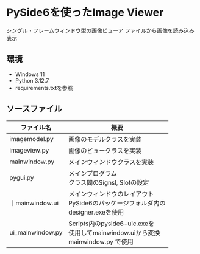 # PySide6を使ったImage Viewer
シングル・フレームウィンドウ型の画像ビューア
ファイルから画像を読み込み表示

## 環境
* Windows 11
* Python 3.12.7
* requirements.txtを参照

## ソースファイル
| ファイル名 | 概要 |
|----------|------|
| imagemodel.py | 画像のモデルクラスを実装 |
| imageview.py | 画像のビュークラスを実装 |
| mainwindow.py | メインウィンドウクラスを実装 |
| pygui.py | メインプログラム<br>クラス間のSignsl, Slotの設定 |
｜mainwindow.ui | メインウィンドウのレイアウト<br>PySide6のパッケージフォルダ内の<br>designer.exeを使用 |
| ui_mainwindow.py | Scripts内のpyside6-uic.exeを<br>使用してmainwindow.uiから変換<br>mainwindow.py で使用 |


